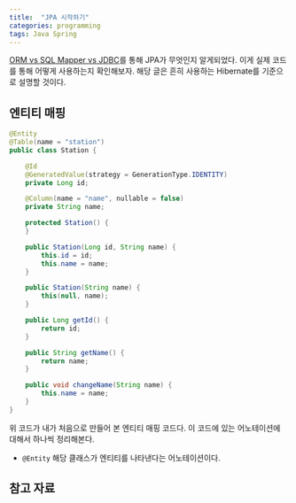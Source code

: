 ```yaml
---
title:  "JPA 시작하기"
categories: programming
tags: Java Spring
---
```


[ORM vs SQL Mapper vs JDBC](https://junroot.github.io/programming/ORM-vs-SQL-Mapper-vs-JDBC/)를 통해 JPA가 무엇인지 알게되었다. 이게 실제 코드를 통해 어떻게 사용하는지 확인해보자. 해당 글은 흔히 사용하는 Hibernate를 기준으로 설명할 것이다.

## 엔티티 매핑

```java
@Entity
@Table(name = "station")
public class Station {

    @Id
    @GeneratedValue(strategy = GenerationType.IDENTITY)
    private Long id;

    @Column(name = "name", nullable = false)
    private String name;

    protected Station() {
    }

    public Station(Long id, String name) {
        this.id = id;
        this.name = name;
    }

    public Station(String name) {
        this(null, name);
    }

    public Long getId() {
        return id;
    }

    public String getName() {
        return name;
    }

    public void changeName(String name) {
        this.name = name;
    }
}
```

위 코드가 내가 처음으로 만들어 본 엔티티 매핑 코드다. 이 코드에 있는 어노테이션에 대해서 하나씩 정리해본다.

- `@Entity`
  해당 클래스가 엔티티를 나타낸다는 어노테이션이다.

## 참고 자료

